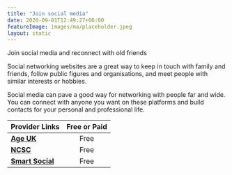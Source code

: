 ```yaml
---
title: "Join social media"
date: 2020-09-01T12:49:27+06:00
featureImage: images/ma/placeholder.jpeg
layout: static
---
```


Join social media and reconnect with old friends

Social networking websites are a great way to keep in touch with family and friends, follow public figures and organisations, and meet people with similar interests or hobbies.

Social media can pave a good way for networking with people far and wide. You can connect with anyone you want on these platforms and build contacts for your personal and professional life.

| Provider Links      | Free or Paid  |  
| :-----------          | :--------------:      |  
| [**Age UK**](https://www.ageuk.org.uk/information-advice/work-learning/technology-internet/using-social-media/) | Free | 
| [**NCSC**](https://www.ncsc.gov.uk/guidance/social-media-how-to-use-it-safely) | Free | 
| [**Smart Social**](https://smartsocial.com/post/using-social-media-responsibly) | Free | 
  

<br/><br/>






